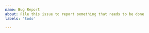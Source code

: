 ```yaml
---
name: Bug Report
about: File this issue to report something that needs to be done
labels: 'todo'

---
```

